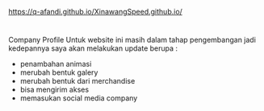 https://q-afandi.github.io/XinawangSpeed.github.io/
#
#
Company Profile
Untuk website ini masih dalam tahap pengembangan jadi kedepannya saya akan melakukan update berupa :
- penambahan animasi
- merubah bentuk galery 
- merubah bentuk dari merchandise
- bisa mengirim akses 
- memasukan social media company
